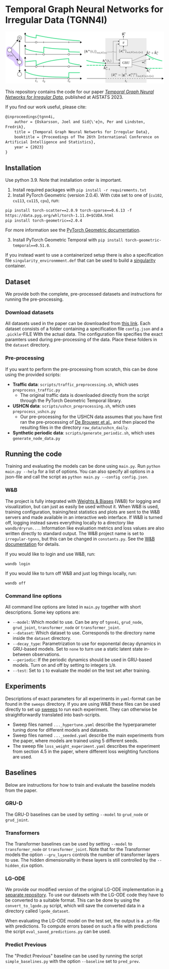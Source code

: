 # Temporal Graph Neural Networks for Irregular Data (TGNN4I)
<p align="middle">
  <img src="model_illustration.png"/>
</p>

This repository contains the code for our paper [*Temporal Graph Neural Networks for Irregular Data*](https://proceedings.mlr.press/v206/oskarsson23a.html), published at AISTATS 2023.

If you find our work useful, please cite:
```
@inproceedings{tgnn4i,
    author = {Oskarsson, Joel and Sid{\'e}n, Per and Lindsten, Fredrik},
    title = {Temporal Graph Neural Networks for Irregular Data},
    booktitle = {Proceedings of The 26th International Conference on Artificial Intelligence and Statistics},
    year = {2023}
}
```

## Installation
Use python 3.9. Note that installation order is important.

1. Install required packages with `pip install -r requirements.txt`
2. Install PyTorch Geometric (version 2.0.4). With `CUDA` set to one of (`cu102`, `cu113`, `cu115`, `cpu`), run:
```
pip install torch-scatter==2.0.9 torch-sparse==0.6.13 -f https://data.pyg.org/whl/torch-1.11.0+$CUDA.html
pip install torch-geometric==2.0.4
```
For more information see the [PyTorch Geometric documentation](https://pytorch-geometric.readthedocs.io/en/latest/notes/installation.html).

3. Install PyTorch Geometric Temporal with `pip install torch-geometric-temporal==0.51.0`.

If you instead want to use a containerized setup there is also a specification file `singularity_environmment.def` that can be used to build a [singularity](https://sylabs.io/docs/) container.

## Dataset
We provide both the complete, pre-processed datasets and instructions for running the pre-processing.

### Download datasets
All datasets used in the paper can be downloaded from [this link](https://liuonline-my.sharepoint.com/:f:/g/personal/joeos82_liu_se/EkXmNJYB8hNBnhnSeNAoDKkBIES520vzayAtmRT-Rh_cvQ?e=Px8z8g).
Each dataset consists of a folder containing a specification file `config.json` and a `.pickle`-FILE WIth the actual data.
The configuration file specifies the exact paramters used during pre-processing of the data.
Place these folders in the `dataset` directory.

### Pre-processing
If you want to perform the pre-processing from scratch, this can be done using the provided scripts:

* **Traffic data**: `scripts/traffic_preprocessing.sh`, which uses `preprocess_traffic.py`
  * The original traffic data is downloaded directly from the script through the PyTorch Geometric Temporal library.
* **USHCN data**: `scripts/ushcn_preprocessing.sh`, which uses `preprocess_ushcn.py`
  * Our pre-processing for the USHCN data assumes that you have first ran the pre-processing of [De Brouwer et al.](https://github.com/edebrouwer/gru_ode_bayes), and then placed the resulting files in the directory `raw_data/ushcn_daily`.
* **Synthetic periodic data**: `scripts/generate_periodic.sh`, which uses `generate_node_data.py`

## Running the code
Training and evaluating the models can be done using `main.py`. Run `python main.py --help` for a list of options.
You can also specify all options in a json-file and call the script as `python main.py --config config.json`.

### W&B
The project is fully integrated with [Weights & Biases](https://www.wandb.ai/) (W&B) for logging and visualization, but can just as easily be used without it.
When W&B is used, training configuration, training/test statistics and plots are sent to the W&B servers and made available in an interactive web interface.
If W&B is turned off, logging instead saves everything locally to a directory like `wandb/dryrun...`.
Information like evaluation metrics and loss values are also written directly to standard output.
The W&B project name is set to `irregular-tgnns`, but this can be changed in `constants.py`.
See the [W&B documentation](https://docs.wandb.ai/) for details.

If you would like to login and use W&B, run:
```
wandb login
```
If you would like to turn off W&B and just log things locally, run:
```
wandb off
```

### Command line options
All command line options are listed in `main.py` together with short descriptions.
Some key options are:

 * `--model`: Which model to use. Can be any of `tgnn4i`, `grud_node`, `grud_joint`, `transformer_node` or `transformer_joint`.
 * `--dataset`: Which dataset to use. Corresponds to the directory name inside the `dataset` directory.
 * `--decay_type`: Parametrization to use for exponental decay dynamics in GRU-based models. Set to `none` to turn use a static latent state in-between observations.
 * `--periodic`: If the periodic dynamics should be used in GRU-based models. Turn on and off by setting to integers `1`/`0`.
 * `--test`: Set to `1` to evaluate the model on the test set after training.

## Experiments
Descriptions of exact parameters for all experiments in `yaml`-format can be found in the `sweeps` directory.
If you are using W&B these files can be used directly to set up [sweeps](https://docs.wandb.ai/guides/sweeps/quickstart) to run each experiment.
They can otherwise be straightforwardly translated into bash-scripts.

* Sweep files named `..._hypertune.yaml` describe the hyperparameter tuning done for different models and datasets.
* Sweep files named `..._seeded.yaml` describe the main experiments from the paper, where models are trained using 5 different seeds.
* The sweep file `loss_weight_experiment.yaml` describes the experiment from section 4.5 in the paper, where different loss weighting functions are used.

## Baselines
Below are instructions for how to train and evaluate the baseline models from the paper.

### GRU-D
The GRU-D baselines can be used by setting `--model` to `grud_node` or `grud_joint`.

### Transformers
The Transformer baselines can be used by setting `--model` to `transformer_node` or `transformer_joint`.
Note that for the Transformer models the option `--gru_layers` controls the number of transformer layers to use.
The hidden dimensionality in these layers is still controlled by the `--hidden_dim` option.

### LG-ODE
We provide our modified version of the original LG-ODE implementation in [a separate repository](https://github.com/joeloskarsson/LG-ODE).
To use our datasets with the LG-ODE code they have to be converted to a suitable format.
This can be done by using the `convert_to_lgode.py` script, which will save the converted data in a directory called `lgode_dataset`.

When evaluating the LG-ODE model on the test set, the output is a `.pt`-file with predictions.
To compute errors based on such a file with predictions the script `eval_saved_predictions.py` can be used.

### Predict Previous
The "Predict Previous" baseline can be used by running the script `simple_baselines.py` with the option `--baseline` set to `pred_prev`.

